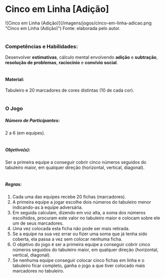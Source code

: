 # Cinco em Linha [Adição]  
<div class="row text-center">
  ![Cinco em Linha (Adição)](/imagens/jogos/cinco-em-linha-adicao.png "Cinco em Linha (Adição)")  
  Fonte: elaborada pelo autor.
</div>
<br/>  

### <i class="fa fa-child"></i> Competências e Habilidades:  
Desenvolver **estimativas**, cálculo mental envolvendo **adição** e **subtração**, **resolução de problemas**, **raciocínio** e **convívio social**.  
<br/>  

#### <i class="fa fa-scissors"></i> Material:  
Tabuleiro e 20 marcadores de cores distintas (10 de cada cor).  
<br/>  

### <div class="row text-center">O Jogo</div>  
##### <i class="fa fa-users"></i> Número de Participantes:  
2 a 6 (em equipes).  
<br/>  

##### <i class="fa fa-trophy"></i> Objetivo(s):  
Ser a primeira equipe a conseguir cobrir cinco números seguidos do tabuleiro maior, em qualquer direção (horizontal, vertical, diagonal).  
<br/>  

##### <i class="fa fa-thumb-tack"></i> Regras:  
1.	Cada uma das equipes recebe 20 fichas (marcadores).  
2.	A primeira equipe a jogar escolhe dois números do tabuleiro menor indicando-as à equipe adversária.  
3.	Em seguida calculam, dizendo em voz alta, a soma dos números escolhidos, procuram este valor no tabuleiro maior e colocam sobre ele um de seus marcadores.  
4.	Uma vez colocada esta ficha não pode ser mais retirada.  
5.	Se a equipe na sua vez errar ou fizer uma soma que já tenha sido coberta, ela passa a vez sem colocar nenhuma ficha.  
6.	O objetivo do jogo é ser a primeira equipe a conseguir cobrir cinco números seguidos do tabuleiro maior, em qualquer direção (horizontal, vertical, diagonal).  
7.	Se nenhuma equipe conseguir colocar cinco fichas em linha e o tabuleiro ficar completo, ganha o jogo a que tiver colocado mais marcadores no tabuleiro.  
<br/>  
